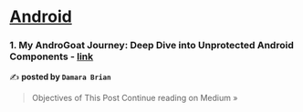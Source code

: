 
<h1><a href=https://medium.com/tag/android/recommended target="_blank" rel="noopener noreferrer">Android</a></h1>
<h3>1. My AndroGoat Journey: Deep Dive into Unprotected Android Components - <a href="https://medium.com/@damarabrianr/my-androgoat-journey-deep-dive-into-unprotected-android-components-f3ba7c4bbb22?source=rss------android-5" target="_blank" rel="noopener noreferrer">link</a></h3>

✍️ **posted by `Damara Brian`**

<blockquote>Objectives of This Post
Continue reading on Medium »</blockquote>

